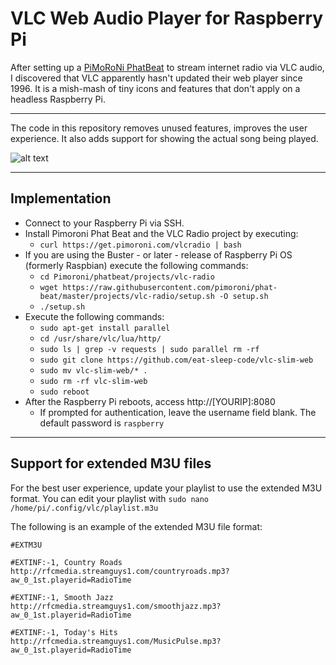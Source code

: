 # VLC Web Audio Player for Raspberry Pi

After setting up a [PiMoRoNi PhatBeat](https://shop.pimoroni.com/products/phat-beat) to stream internet radio via VLC audio, I discovered that VLC apparently hasn't updated their web player since 1996.   It is a mish-mash of tiny icons and features that don't apply on a headless Raspberry Pi.

___

The code in this repository removes unused features, improves the user experience.   It also adds support for showing the actual song being played.

![alt text](https://github.com/eat-sleep-code/vlc-web-audio-ui/blob/master/screenshot.png?raw=true)
___

## Implementation

* Connect to your Raspberry Pi via SSH.
* Install Pimoroni Phat Beat and the VLC Radio project by executing:
  * `curl https://get.pimoroni.com/vlcradio | bash`
* If you are using the Buster - or later - release of Raspberry Pi OS (formerly Raspbian) execute the following commands:
  * `cd Pimoroni/phatbeat/projects/vlc-radio`
  * `wget https://raw.githubusercontent.com/pimoroni/phat-beat/master/projects/vlc-radio/setup.sh -O setup.sh`
  * `./setup.sh`
* Execute the following commands:
  * `sudo apt-get install parallel`
  * `cd /usr/share/vlc/lua/http/`
  * `sudo ls | grep -v requests | sudo parallel rm -rf`
  * `sudo git clone https://github.com/eat-sleep-code/vlc-slim-web`
  * `sudo mv vlc-slim-web/* .`
  * `sudo rm -rf vlc-slim-web`
  * `sudo reboot`
* After the Raspberry Pi reboots, access http://[YOURIP]:8080 
  * If prompted for authentication, leave the username field blank.   The default password is `raspberry`
___

## Support for extended M3U files
For the best user experience, update your playlist to use the extended M3U format.   You can edit your playlist with `sudo nano /home/pi/.config/vlc/playlist.m3u`

The following is an example of the extended M3U file format:
```
#EXTM3U

#EXTINF:-1, Country Roads
http://rfcmedia.streamguys1.com/countryroads.mp3?aw_0_1st.playerid=RadioTime

#EXTINF:-1, Smooth Jazz
http://rfcmedia.streamguys1.com/smoothjazz.mp3?aw_0_1st.playerid=RadioTime

#EXTINF:-1, Today's Hits
http://rfcmedia.streamguys1.com/MusicPulse.mp3?aw_0_1st.playerid=RadioTime
```
